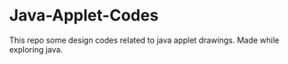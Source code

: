# Java-Applet-Codes

This repo some design codes related to java applet drawings.
Made while exploring java. 
